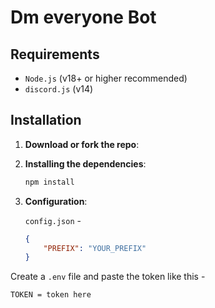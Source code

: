 # Dm everyone Bot

## Requirements

-   `Node.js` (v18+ or higher recommended)
-   `discord.js` (v14)

## Installation

1. **Download or fork the repo**:

2. **Installing the dependencies**:

    ```bash
    npm install
    ```

3. **Configuration**:

   `config.json` - 

    ```json
    {
        "PREFIX": "YOUR_PREFIX"
    }
    ```
Create a `.env` file and paste the token like this -
```
TOKEN = token here
```
